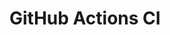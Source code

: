 # GitHub Actions CI






























































































































































































































































































































































































































































































































































































































































































































































































































































































































































































































































































































































































































































































































































































































































































































































































































































































































































































































































































































































































































































































































































































































































































































































































































































































